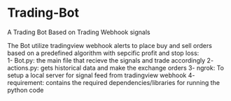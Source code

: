 # Trading-Bot
A Trading Bot Based on Trading Webhook signals 

The Bot utilize tradingview webhook alerts to place buy and sell orders based on a predefined algorithm with sepcific profit and stop loss:                                                                                                              
1- Bot.py: the main file that recieve the signals and trade accordingly 
2- actions.py: gets historical data and make the exchange orders 
3- ngrok: To setup a local server for signal feed from tradingview webhook 
4- requirement: contains the required dependencies/libraries for running the python code 

